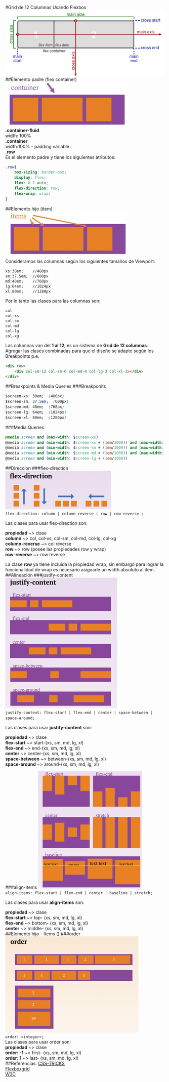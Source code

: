 #Grid de 12 Columnas Usando Flexbox
![Flexbox](images/css3-flexbox.jpg "Flexbox")  
##Elemento padre (flex container)
![Container](images/container.jpg "Elemento Padre")  
**.container-fluid**  
width: 100%  
**.container**  
width:100% - padding variable  
**.row**  
Es el elemento padre y tiene los siguientes atributos:  
```css
.row{
	box-sizing: border-box;
	display: flex;
	flex: 0 1 auto;
	flex-direction: row;
	flex-wrap: wrap;
}
```
##Elemento hijo (item)
![Flex-Items](images/flex-items.jpg "Elemento Hijo")  
Consideramos las columnas según los siguientes tamaños de Viewport:
```
xs:30em;	//480px
sm:37.5em;	//600px
md:48em;	//768px
lg:64em;	//1024px
xl:80em;	//1280px
```

Por lo tanto las clases para las columnas son:

```
col
col-xs
col-sm
col-md
col-lg
col-xg
```
Las columnas van del **1 al 12**, es un sistema de **Grid de 12 columnas**. Agregar las clases combinadas para que el diseño se adapte según los Breakpoints
p.e.
```html
<div row>
	<div col-sm-12 col-sm-6 col-md-4 col-lg-3 col-xl-2></div>
</div>
```
##Breakpoints & Media Queries
###Breakponits
```css
$screen-xs: 30em;  (480px)
$screen-sm: 37.5em;  (600px)
$screen-md: 48em;  (768px)
$screen-lg: 64em;  (1024px)
$screen-xl: 80em;  (1280px)
```
###Media Queries
```css
@media screen and (max-width: $screen-xs)
@media screen and (min-width: $screen-xs + (1em/1000)) and (max-width: $screen-sm)
@media screen and (min-width: $screen-sm + (1em/1000)) and (max-width: $screen-md)
@media screen and (min-width: $screen-md + (1em/1000)) and (max-width: $screen-lg)
@media screen and (min-width: $screen-lg + (1em/1000))
```
##Direccion
###flex-direction
![Flex Direction](images/flex-direction.jpg "Flex Direction")  
`flex-direction: column | column-reverse | row | row-reverse ;`

Las clases para usar flex-direction son:

**propiedad** ~> clase  
**column** ~> col, col-xs, col-sm, col-md, col-lg, col-xg  
**column-reverse** ~> col reverse  
**row** ~> row (posee las propiedades row y wrap)  
**row-reverse** ~> row reverse  

La clase **row** ya tiene incluida la propiedad wrap, sin embargo para lograr la funcionalidad de wrap es necesario asignarle un width absoluto al item.
##Alineación
###justify-content
![Justify Content](images/flex-justify.jpg "Justify Content")  
`justify-content: flex-start | flex-end | center | space-between | space-around;`

Las clases para usar **justify-content** son:

**propiedad** ~> clase  
**flex-start** ~> start-(xs, sm, md, lg, xl)  
**flex-end** ~> end-(xs, sm, md, lg, xl)  
**center** ~> center-(xs, sm, md, lg, xl)  
**space-between** ~> between-(xs, sm, md, lg, xl)  
**space-around** ~> around-(xs, sm, md, lg, xl)  

###align-items
![Align Items](images/flex-align-items.jpg "Align Items")  
`align-items: flex-start | flex-end | center | baseline | stretch;`

Las clases para usar **align-items** son:

**propiedad** ~> clase  
**flex-start** ~> top- (xs, sm, md, lg, xl)  
**flex-end** ~> bottom- (xs, sm, md, lg, xl)  
**center** ~> middle- (xs, sm, md, lg, xl)  
##Elemento hijo - Items ()
###order
![Order](images/flex-order.jpg "Order")  
`order: <integer>;`  
Las clases para usar order son:  
**propiedad** ~> clase  
**order: -1** ~> first- (xs, sm, md, lg, xl)  
**order: 1** ~> last- (xs, sm, md, lg, xl)  
##Referencias:
[CSS-TRICKS](https://css-tricks.com/snippets/css/a-guide-to-flexbox/)  
[Flexboxgrid](http://flexboxgrid.com/)  
[W3C](http://www.w3.org/TR/css3-flexbox/)  

